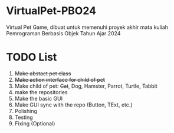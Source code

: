 # VirtualPet-PBO24

Virtual Pet Game, dibuat untuk memenuhi proyek akhir mata kuliah Pemrograman Berbasis Objek Tahun Ajar 2024

# TODO List

1. ~~Make abstact pet class~~
2. ~~Make action interface for child of pet~~
3. Make child of pet: ~~Cat~~, Dog, Hamster, Parrot, Turtle, Tabbit
4. make the repositories
5. Make the basic GUI
6. Make GUI sync with the repo (Button, TExt, etc.)
7. Polishing
8. Testing
9. Fixing (Optional)
